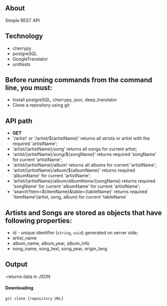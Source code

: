 ## About

Simple REST API

## Technology

- cherrypy
- postgreSQL
- GoogleTranslator
- unittests

## Before running commands from the command line, you must:

- Install postgreSQL, cherrypy, json, deep_translator
- Clone a repository using git


## API path

* **GET** 
* '/artist' or '/artist/${artistName}' returns all atrists or artist with the required 'artistName';
* 'artist/{artistName}/song' returns all songs for current artist;
* 'artist/{artistName}/song/${songName}' returns required 'songName' for current 'artistName';
* 'artist/{artistName}/album' returns all albums for current 'artistName';
* 'artist/{artistName}/album/${albumName}' returns required 'albumName' for current 'artistName';
* 'artist/{artistName}/album/${albumName}/${songName} returns required 'songName' for current 'albumName' for current 'artistName';
* 'search?item=${itemName}&table={tableName}' returns required 'itemName'(artist, song, album) for current 'tableName'


## Artists and Songs are stored as objects that have following properties:
* id - unique identifier (`string`, `uuid`) generated on server side;
* artist_name
* album_name, album_year, album_info
* song_name, song_text, song_year, origin_lang

## Output

-returns data in JSON

<h4>Downloading</h4>
<code>git clone {repository URL}</code>



